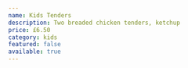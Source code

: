 ```yaml
---
name: Kids Tenders
description: Two breaded chicken tenders, ketchup
price: £6.50
category: kids
featured: false
available: true
---
```


